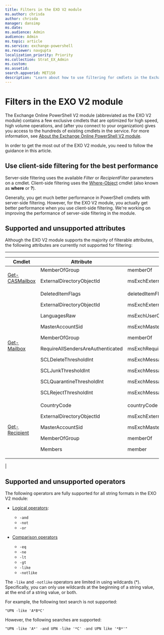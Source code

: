 ```yaml
---
title: Filters in the EXO V2 module
ms.author: chrisda
author: chrisda
manager: dansimp
ms.date:
ms.audience: Admin
audience: Admin
ms.topic: article
ms.service: exchange-powershell
ms.reviewer: navgupta
localization_priority: Priority
ms.collection: Strat_EX_Admin
ms.custom:
ms.assetid:
search.appverid: MET150
description: "Learn about how to use filtering for cmdlets in the Exchange Online V2 module."
---
```


# Filters in the EXO V2 module

The Exchange Online PowerShell V2 module (abbreviated as the EXO V2 module) contains a few exclusive cmdlets that are optimized for high speed, high volume operations, and (after you connect to your organization) gives you access to the hundreds of existing cmdlets in the service. For more information, see [About the Exchange Online PowerShell V2 module](exchange-online-powershell-v2.md).

In order to get the most out of the EXO V2 module, you need to follow the guidance in this article.

## Use client-side filtering for the best performance

Server-side filtering uses the available _Filter_ or _RecipientFilter_ parameters on a cmdlet. Client-side filtering uses the [Where-Object](/powershell/module/microsoft.powershell.core/where-object) cmdlet (also known as **where** or **?**).

Generally, you get much better performance in PowerShell cmdlets with server-side filtering. However, for the EXO V2 module, you actually get better performance when you use client-side filtering. We're working on improving the performance of server-side filtering in the module.

## Supported and unsupported attributes

Although the EXO V2 module supports the majority of filterable attributes, the following attributes are currently not supported for filtering:

****

|Cmdlet|Attribute|LDAP Display Name|
|---|---|---|
|[Get-CASMailbox](/powershell/module/exchange/get-casmailbox)|MemberOfGroup <p> ExternalDirectoryObjectId|memberOf <p> msExchExternalDirectoryObjectId|
|[Get-Mailbox](/powershell/module/exchange/get-mailbox)|DeletedItemFlags <p> ExternalDirectoryObjectId <p> LanguagesRaw <p> MasterAccountSid <p> MemberOfGroup <p> RequireAllSendersAreAuthenticated <p> SCLDeleteThresholdInt <p> SCLJunkThresholdInt <p> SCLQuarantineThresholdInt <p> SCLRejectThresholdInt|deletedItemFlags <p> msExchExternalDirectoryObjectId <p> msExchUserCulture <p> msExchMasterAccountSid <p> memberOf <p> msExchRequireAuthToSendTo <p> msExchMessageHygieneSCLDeleteThreshold <p> msExchMessageHygieneSCLJunkThreshold <p> msExchMessageHygieneSCLQuarantineThreshold <p> msExchMessageHygieneSCLRejectThreshold|
|[Get-Recipient](/powershell/module/exchange/get-recipient)|CountryCode <p> ExternalDirectoryObjectId <p> MasterAccountSid <p> MemberOfGroup <p> Members|countryCode <p> msExchExternalDirectoryObjectId <p> msExchMasterAccountSid <p> memberOf <p> member|
|

## Supported and unsupported operators

The following operators are fully supported for all string formats in the EXO V2 module:

- [Logical operators](/powershell/module/microsoft.powershell.core/about/about_logical_operators):
  - `-and`
  - `-not`
  - `-or`

- [Comparison operators](/powershell/module/microsoft.powershell.core/about/about_comparison_operators)
  - `-eq`
  - `-ne`
  - `-lt`
  - `-gt`
  - `-like`
  - `-notlike`

The `-like` and `-notlike` operators are limited in using wildcards (*). Specifically, you can only use wildcards at the beginning of a string value, at the end of a string value, or both.

For example, the following text search is not supported:

`"UPN -like 'A*B*C'`

However, the following searches are supported:

`"UPN -like 'A*' -and UPN -like '*C' -and UPN like '*B*'"`
